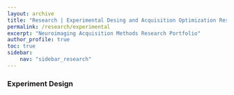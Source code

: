 ```yaml
---
layout: archive
title: "Research | Experimental Desing and Acquisition Optimization Research"
permalink: /research/experimental
excerpt: "Neuroimaging Acquisition Methods Research Portfolio"
author_profile: true
toc: true
sidebar:
    nav: "sidebar_research"
---
```



### Experiment Design
